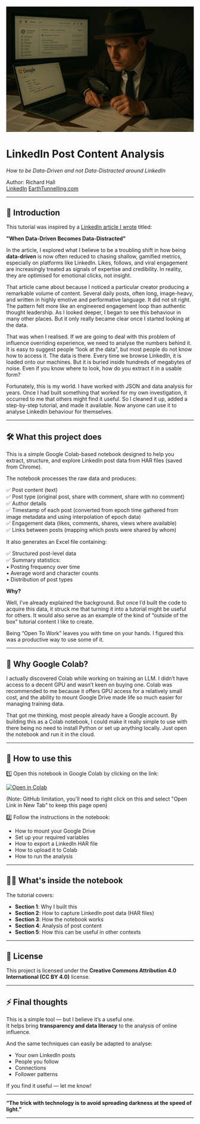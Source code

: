 ![Detective Extracting LinkedIn Data](images/TutorialHeaderImage.png)
# LinkedIn Post Content Analysis  
*How to be Data-Driven and not Data-Distracted around LinkedIn*

Author: Richard Hall  
[LinkedIn](https://www.linkedin.com/in/rilhia/)
[EarthTunnelling.com](https://earthtunnelling.com)

---

## 📖 Introduction

This tutorial was inspired by a [LinkedIn article I wrote](https://www.linkedin.com/pulse/when-data-driven-becomes-data-distracted-richard-hall-pplke) titled:

**"When Data-Driven Becomes Data-Distracted"**

In the article, I explored what I believe to be a troubling shift in how being **data-driven** is now often reduced to chasing shallow, gamified metrics, especially on platforms like LinkedIn.
Likes, follows, and viral engagement are increasingly treated as signals of expertise and credibility. In reality, they are optimised for emotional clicks, not insight.

That article came about because I noticed a particular creator producing a remarkable volume of content. Several daily posts, often long, image-heavy, and written in highly emotive and performative language. It did not sit right. The pattern felt more like an engineered engagement loop than authentic thought leadership. As I looked deeper, I began to see this behaviour in many other places. But it only really became clear once I started looking at the data.

That was when I realised. If we are going to deal with this problem of influence overriding experience, we need to analyse the numbers behind it. It is easy to suggest people “look at the data”, but most people do not know how to access it. The data is there. Every time we browse LinkedIn, it is loaded onto our machines. But it is buried inside hundreds of megabytes of noise. Even if you know where to look, how do you extract it in a usable form?

Fortunately, this is my world. I have worked with JSON and data analysis for years. Once I had built something that worked for my own investigation, it occurred to me that others might find it useful.
So I cleaned it up, added a step-by-step tutorial, and made it available. Now anyone can use it to analyse LinkedIn behaviour for themselves.

---

## 🛠️ What this project does

This is a simple Google Colab-based notebook designed to help you extract, structure, and explore LinkedIn post data from HAR files (saved from Chrome).

The notebook processes the raw data and produces:

✅ Post content (text)  
✅ Post type (original post, share with comment, share with no comment)  
✅ Author details  
✅ Timestamp of each post (converted from epoch time gathered from image metadata and using interpolation of epoch data)  
✅ Engagement data (likes, comments, shares, views where available)  
✅ Links between posts (mapping which posts were shared by whom)  

It also generates an Excel file containing:  

✅ Structured post-level data  
✅ Summary statistics:  
	•	Posting frequency over time  
	•	Average word and character counts  
	•	Distribution of post types  

**Why?**

Well, I’ve already explained the background. But once I’d built the code to acquire this data, it struck me that turning it into a tutorial might be useful for others. It would also serve as an example of the kind of “outside of the box” tutorial content I like to create.

Being “Open To Work” leaves you with time on your hands. I figured this was a productive way to use some of it.

---

## 🤔 Why Google Colab?

I actually discovered Colab while working on training an LLM. I didn’t have access to a decent GPU and wasn’t keen on buying one. Colab was recommended to me because it offers GPU access for a relatively small cost, and the ability to mount Google Drive made life so much easier for managing training data.

That got me thinking, most people already have a Google account. By building this as a Colab notebook, I could make it really simple to use with there being no need to install Python or set up anything locally. Just open the notebook and run it in the cloud.

---

## 🚀 How to use this

1️⃣ Open this notebook in Google Colab by clicking on the link:  

<a href="https://colab.research.google.com/github/rilhia/linkedin_content_analysis/blob/main/LinkedIn_Post_Data.ipynb" target="_blank">
  <img src="https://colab.research.google.com/assets/colab-badge.svg" alt="Open in Colab"/>
</a>  

(Note: GitHub limitation, you'll need to right click on this and select "Open Link in New Tab" to keep this page open)

2️⃣ Follow the instructions in the notebook:
- How to mount your Google Drive
- Set up your required variables
- How to export a LinkedIn HAR file
- How to upload it to Colab
- How to run the analysis

---

## 🧑‍💻 What's inside the notebook

The tutorial covers:

- **Section 1**: Why I built this  
- **Section 2**: How to capture LinkedIn post data (HAR files)  
- **Section 3**: How the notebook works  
- **Section 4**: Analysis of post content  
- **Section 5**: How this can be useful in other contexts  

---

## 📝 License

This project is licensed under the **Creative Commons Attribution 4.0 International (CC BY 4.0)** license.

---

## ⚡ Final thoughts

This is a simple tool — but I believe it’s a useful one.  
It helps bring **transparency and data literacy** to the analysis of online influence.

And the same techniques can easily be adapted to analyse:
- Your own LinkedIn posts
- People you follow
- Connections
- Follower patterns  

If you find it useful — let me know!  

---

**“The trick with technology is to avoid spreading darkness at the speed of light.”**

---
